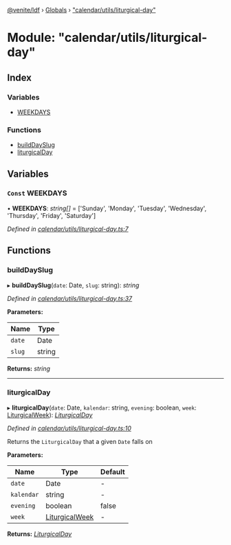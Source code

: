 [@venite/ldf](../README.md) › [Globals](../globals.md) › ["calendar/utils/liturgical-day"](_calendar_utils_liturgical_day_.md)

# Module: "calendar/utils/liturgical-day"

## Index

### Variables

* [WEEKDAYS](_calendar_utils_liturgical_day_.md#const-weekdays)

### Functions

* [buildDaySlug](_calendar_utils_liturgical_day_.md#builddayslug)
* [liturgicalDay](_calendar_utils_liturgical_day_.md#liturgicalday)

## Variables

### `Const` WEEKDAYS

• **WEEKDAYS**: *string[]* = ['Sunday', 'Monday', 'Tuesday', 'Wednesday', 'Thursday', 'Friday', 'Saturday']

*Defined in [calendar/utils/liturgical-day.ts:7](https://github.com/gbj/venite/blob/87c8209/ldf/src/calendar/utils/liturgical-day.ts#L7)*

## Functions

###  buildDaySlug

▸ **buildDaySlug**(`date`: Date, `slug`: string): *string*

*Defined in [calendar/utils/liturgical-day.ts:37](https://github.com/gbj/venite/blob/87c8209/ldf/src/calendar/utils/liturgical-day.ts#L37)*

**Parameters:**

Name | Type |
------ | ------ |
`date` | Date |
`slug` | string |

**Returns:** *string*

___

###  liturgicalDay

▸ **liturgicalDay**(`date`: Date, `kalendar`: string, `evening`: boolean, `week`: [LiturgicalWeek](../classes/_calendar_liturgical_week_.liturgicalweek.md)): *[LiturgicalDay](../classes/_calendar_liturgical_day_.liturgicalday.md)*

*Defined in [calendar/utils/liturgical-day.ts:10](https://github.com/gbj/venite/blob/87c8209/ldf/src/calendar/utils/liturgical-day.ts#L10)*

Returns the `LiturgicalDay` that a given `Date` falls on

**Parameters:**

Name | Type | Default |
------ | ------ | ------ |
`date` | Date | - |
`kalendar` | string | - |
`evening` | boolean | false |
`week` | [LiturgicalWeek](../classes/_calendar_liturgical_week_.liturgicalweek.md) | - |

**Returns:** *[LiturgicalDay](../classes/_calendar_liturgical_day_.liturgicalday.md)*
